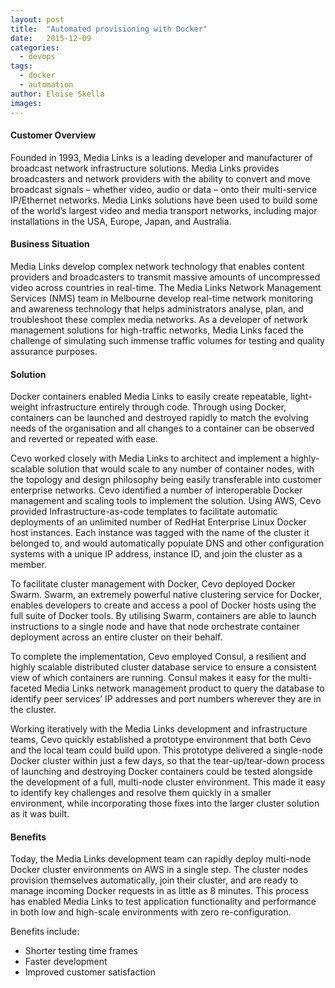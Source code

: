 ```yaml
---
layout: post
title:  "Automated provisioning with Docker"
date:   2015-12-09
categories:
  - devops
tags:
  - docker
  - automation
author: Eloise Skella
images:
---
```


#### Customer Overview
Founded in 1993, Media Links is a leading developer and manufacturer of broadcast network infrastructure solutions. Media Links provides broadcasters and network providers with the ability to convert and move broadcast signals – whether video, audio or data – onto their multi-service IP/Ethernet networks. Media Links solutions have been used to build some of the world’s largest video and media transport networks, including major installations in the USA, Europe, Japan, and Australia.

#### Business Situation
Media Links develop complex network technology that enables content providers and broadcasters to transmit massive amounts of uncompressed video across countries in real-time.
The Media Links Network Management Services (NMS) team in Melbourne develop real-time network monitoring and awareness technology that helps administrators analyse, plan, and troubleshoot these complex media networks. As a developer of network management solutions for high-traffic networks, Media Links faced the challenge of simulating such immense traffic volumes for testing and quality assurance purposes.

#### Solution
Docker containers enabled Media Links to easily create repeatable, light-weight infrastructure entirely through code. Through using Docker, containers can be launched and destroyed rapidly to match the evolving needs of the organisation and all changes to a container can be observed and reverted or repeated with ease.

Cevo worked closely with Media Links to architect and implement a highly-scalable solution that would scale to any number of container nodes, with the topology and design philosophy being easily transferable into customer enterprise networks. Cevo identified a number of interoperable Docker management and scaling tools to implement the solution.
Using AWS, Cevo provided Infrastructure-as-code templates to facilitate automatic deployments of an unlimited number of RedHat Enterprise Linux Docker host instances. Each instance was tagged with the name of the cluster it belonged to, and would automatically populate DNS and other configuration systems with a unique IP address, instance ID, and join the cluster as a member.

To facilitate cluster management with Docker, Cevo deployed Docker Swarm. Swarm, an extremely powerful native clustering service for Docker, enables developers to create and access a pool of Docker hosts using the full suite of Docker tools. By utilising Swarm, containers are able to launch instructions to a single node and have that node orchestrate container deployment across an entire cluster on their behalf.

To complete the implementation, Cevo employed Consul, a resilient and highly scalable distributed cluster database service to ensure a consistent view of which containers are running. Consul makes it easy for the multi-faceted Media Links network management product to query the database to identify peer services’ IP addresses and port numbers wherever they are in the cluster.

Working iteratively with the Media Links development and infrastructure teams, Cevo quickly established a prototype environment that both Cevo and the local team could build upon. This prototype delivered a single-node Docker cluster within just a few days, so that the tear-up/tear-down process of launching and destroying Docker containers could be tested alongside the development of a full, multi-node cluster environment. This made it easy to identify key challenges and resolve them quickly in a smaller environment, while incorporating those fixes into the larger cluster solution as it was built.

#### Benefits
Today, the Media Links development team can rapidly deploy multi-node Docker cluster environments on AWS in a single step. The cluster nodes provision themselves automatically, join their cluster, and are ready to manage incoming Docker requests in as little as 8 minutes. This process has enabled Media Links to test application functionality and performance in both low and high-scale environments with zero re-configuration.

Benefits include:

* Shorter testing time frames
* Faster development
* Improved customer satisfaction

